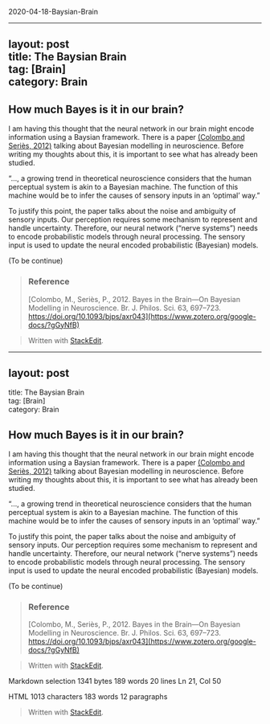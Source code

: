   
2020-04-18-Baysian-Brain

---  

layout: post  
title: The Baysian Brain  
tag: [Brain]  
category: Brain  
---  
  

## How much Bayes is it in our brain?  
  

I am having this thought that the neural network in our brain might encode information using a Baysian framework. There is a paper [(Colombo and Seriès, 2012)](https://www.zotero.org/google-docs/?B67pov) talking about Bayesian modelling in neuroscience. Before writing my thoughts about this, it is important to see what has already been studied.  
  

“..., a growing trend in theoretical neuroscience considers that the human perceptual system is akin to a Bayesian machine. The function of this machine would be to infer the causes of sensory inputs in an ‘optimal’ way.”  
  

To justify this point, the paper talks about the noise and ambiguity of sensory inputs. Our perception requires some mechanism to represent and handle uncertainty. Therefore, our neural network (“nerve systems”) needs to encode probabilistic models through neural processing. The sensory input is used to update the neural encoded probabilistic (Bayesian) models.  
  

(To be continue)  
  

>### Reference  
>  [Colombo, M., Seriès, P., 2012. Bayes in the Brain—On Bayesian Modelling in Neuroscience. Br. J. Philos. Sci. 63, 697–723. https://doi.org/10.1093/bjps/axr043](https://www.zotero.org/google-docs/?gGyNfB)  
  

> Written with [StackEdit](https://stackedit.io/).  

----------

## layout: post  
title: The Baysian Brain  
tag: [Brain]  
category: Brain

## How much Bayes is it in our brain?

I am having this thought that the neural network in our brain might encode information using a Baysian framework. There is a paper  [(Colombo and Seriès, 2012)](https://www.zotero.org/google-docs/?B67pov)  talking about Bayesian modelling in neuroscience. Before writing my thoughts about this, it is important to see what has already been studied.

“…, a growing trend in theoretical neuroscience considers that the human perceptual system is akin to a Bayesian machine. The function of this machine would be to infer the causes of sensory inputs in an ‘optimal’ way.”

To justify this point, the paper talks about the noise and ambiguity of sensory inputs. Our perception requires some mechanism to represent and handle uncertainty. Therefore, our neural network (“nerve systems”) needs to encode probabilistic models through neural processing. The sensory input is used to update the neural encoded probabilistic (Bayesian) models.

(To be continue)

> ### Reference
> 
> [Colombo, M., Seriès, P., 2012. Bayes in the Brain—On Bayesian Modelling in Neuroscience. Br. J. Philos. Sci. 63, 697–723. https://doi.org/10.1093/bjps/axr043](https://www.zotero.org/google-docs/?gGyNfB)

> Written with  [StackEdit](https://stackedit.io/).

Markdown  selection  1341  bytes 189  words 20  lines Ln 21, Col 50

HTML 1013  characters 183  words 12  paragraphs


> Written with [StackEdit](https://stackedit.io/).
<!--stackedit_data:
eyJoaXN0b3J5IjpbLTEyNjY0NjU0OTBdfQ==
-->